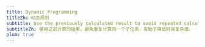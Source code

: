 ```yaml
---
title: Dynamic Programming
titleZh: 动态规划
subtitle: Use the previously calculated result to avoid repeated calculations of the same subtask which helps in reducing the time complexity.
subtitleZh: 使用之前计算的结果，避免重复计算同一个子任务，有助于降低时间复杂度。
plum: true
---
```


<SubNav module="algorithms" />

<ListQuestions module="algorithms" tag="dynamic-programming" />
